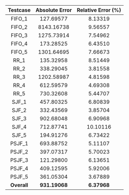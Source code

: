 | Testcase | Absolute Error | Relative Error (%) |
| :------: | :------------: | :----------------: |
| FIFO_1 | 127.69577 | 8.13319 |
| FIFO_2 | 8143.16738 | 9.56557 |
| FIFO_3 | 1275.73914 | 7.54962 |
| FIFO_4 | 173.28525 | 6.43510 |
| FIFO_5 | 1301.64695 | 7.66673 |
| RR_1 | 135.32958 | 8.51449 |
| RR_2 | 338.29045 | 3.81558 |
| RR_3 | 1202.58987 | 4.81598 |
| RR_4 | 612.59579 | 4.69308 |
| RR_5 | 730.32608 | 5.44707 |
| SJF_1 | 457.80325 | 6.80839 |
| SJF_2 | 332.43569 | 3.85704 |
| SJF_3 | 902.68048 | 6.90968 |
| SJF_4 | 712.87741 | 10.10116 |
| SJF_5 | 194.91276 | 6.73422 |
| PSJF_1 | 693.88752 | 5.11107 |
| PSJF_2 | 397.07317 | 5.70023 |
| PSJF_3 | 121.29800 | 6.13651 |
| PSJF_4 | 409.12595 | 5.92006 |
| PSJF_5 | 361.05304 | 3.67889 |
| **Overall** | **931.19068** | **6.37968** |
